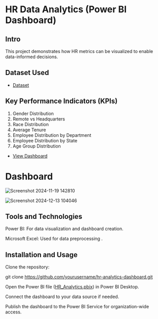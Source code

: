 # HR Data Analytics (Power BI Dashboard)
## Intro
This project demonstrates how HR metrics can be visualized to enable data-informed decisions.

## Dataset Used 
- <a href="https://github.com/likitha0606/HR_analytics/blob/main/HR%20Data.csv">Dataset</a>

## Key Performance Indicators (KPIs)
1. Gender Distribution
2. Remote vs Headquarters
3. Race Distribution
4. Average Tenure
5. Employee Distribution by Department
6. Employee Distribution by State
7. Age Group Distribution

- <a href="[(https://app.powerbi.com/groups/me/reports/95a8f368-7a75-43e9-8da1-96ccd3fc8fa2/c3077294801b934639d1?experience=power-bi)](https://app.powerbi.com/groups/me/reports/95a8f368-7a75-43e9-8da1-96ccd3fc8fa2/c3077294801b934639d1?experience=power-bi)">View Dashboard</a>

# Dashboard
![Screenshot 2024-11-19 142810](https://github.com/user-attachments/assets/7d7c36de-98fd-4689-b1c0-6b5c430a2022)

![Screenshot 2024-12-13 104046](https://github.com/user-attachments/assets/7becdc64-6352-41d0-9887-d3b19da2ffa1)

## Tools and Technologies

Power BI: For data visualization and dashboard creation.

Microsoft Excel: Used for data preprocessing .

## Installation and Usage

Clone the repository:

git clone https://github.com/yourusername/hr-analytics-dashboard.git

Open the Power BI file ([HR_Analytics.pbix](https://github.com/likitha0606/HR_analytics/blob/main/HR%20analysis%20powerbi.pbix)) in Power BI Desktop.

Connect the dashboard to your data source if needed.

Publish the dashboard to the Power BI Service for organization-wide access.



